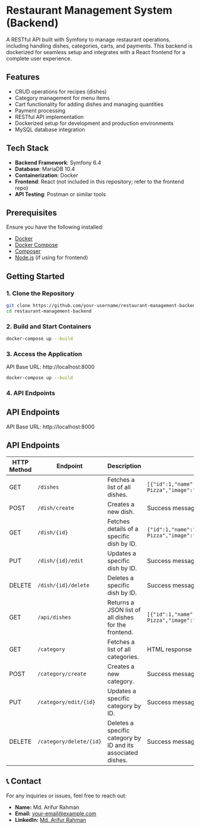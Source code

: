 # Restaurant Management System (Backend)

A RESTful API built with Symfony to manage restaurant operations, including handling dishes, categories, carts, and payments. This backend is dockerized for seamless setup and integrates with a React frontend for a complete user experience.

## Features

- CRUD operations for recipes (dishes)
- Category management for menu items
- Cart functionality for adding dishes and managing quantities
- Payment processing
- RESTful API implementation
- Dockerized setup for development and production environments
- MySQL database integration

## Tech Stack

- **Backend Framework**: Symfony 6.4
- **Database**: MariaDB 10.4
- **Containerization**: Docker
- **Frontend**: React (not included in this repository; refer to the frontend repo)
- **API Testing**: Postman or similar tools

## Prerequisites

Ensure you have the following installed:

- [Docker](https://www.docker.com/)
- [Docker Compose](https://docs.docker.com/compose/)
- [Composer](https://getcomposer.org/)
- [Node.js](https://nodejs.org/) (if using for frontend)

## Getting Started

### 1. Clone the Repository

```bash
git clone https://github.com/your-username/restaurant-management-backend.git
cd restaurant-management-backend
```

### 2. Build and Start Containers

```bash
docker-compose up --build

```

### 3. Access the Application

API Base URL: http://localhost:8000

```bash
docker-compose up --build

```

### 4. API Endpoints

## API Endpoints

API Base URL: http://localhost:8000

## API Endpoints

| HTTP Method | Endpoint                | Description                                                  | Example Response                                                                                          |
| ----------- | ----------------------- | ------------------------------------------------------------ | --------------------------------------------------------------------------------------------------------- |
| GET         | `/dishes`               | Fetches a list of all dishes.                                | `[{"id":1,"name":"Pizza","price":10.5,"description":"Cheese Pizza","image":"/uploads/images/pizza.jpg"}]` |
| POST        | `/dish/create`          | Creates a new dish.                                          | Success message or validation errors.                                                                     |
| GET         | `/dish/{id}`            | Fetches details of a specific dish by ID.                    | `{"id":1,"name":"Pizza","price":10.5,"description":"Cheese Pizza","image":"/uploads/images/pizza.jpg"}`   |
| PUT         | `/dish/{id}/edit`       | Updates a specific dish by ID.                               | Success message or validation errors.                                                                     |
| DELETE      | `/dish/{id}/delete`     | Deletes a specific dish by ID.                               | Success message.                                                                                          |
| GET         | `/api/dishes`           | Returns a JSON list of all dishes for the frontend.          | `[{"id":1,"name":"Pizza","price":10.5,"description":"Cheese Pizza","image":"/uploads/images/pizza.jpg"}]` |
| GET         | `/category`             | Fetches a list of all categories.                            | HTML response showing categories and dishes.                                                              |
| POST        | `/category/create`      | Creates a new category.                                      | Success message or validation errors.                                                                     |
| PUT         | `/category/edit/{id}`   | Updates a specific category by ID.                           | Success message or validation errors.                                                                     |
| DELETE      | `/category/delete/{id}` | Deletes a specific category by ID and its associated dishes. | Success message.                                                                                          |

## 📞 Contact

For any inquiries or issues, feel free to reach out:

- **Name:** Md. Arifur Rahman
- **Email:** [your-email@example.com](mailto:your-email@example.com)
- **LinkedIn:** [Md. Arifur Rahman](https://www.linkedin.com/in/md-arifur-rahman)
